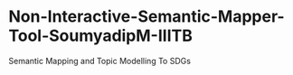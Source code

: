 # Non-Interactive-Semantic-Mapper-Tool-SoumyadipM-IIITB
Semantic Mapping and Topic Modelling To SDGs 
